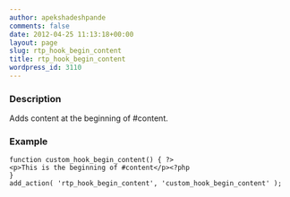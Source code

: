 ```yaml
---
author: apekshadeshpande
comments: false
date: 2012-04-25 11:13:18+00:00
layout: page
slug: rtp_hook_begin_content
title: rtp_hook_begin_content
wordpress_id: 3110
---
```


### Description


Adds content at the beginning of #content.


### Example



    
    function custom_hook_begin_content() { ?>
    <p>This is the beginning of #content</p><?php
    }
    add_action( 'rtp_hook_begin_content', 'custom_hook_begin_content' );
